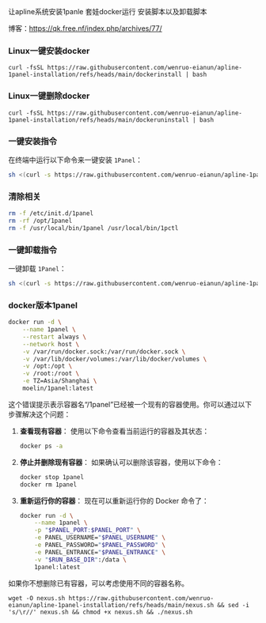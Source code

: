 让apline系统安装1panle 套娃docker运行 安装脚本以及卸载脚本

博客：https://qk.free.nf/index.php/archives/77/
###  Linux一键安装docker
```base
curl -fsSL https://raw.githubusercontent.com/wenruo-eianun/apline-1panel-installation/refs/heads/main/dockerinstall | bash
```
###  Linux一键删除docker
```base
curl -fsSL https://raw.githubusercontent.com/wenruo-eianun/apline-1panel-installation/refs/heads/main/dockeruninstall | bash
```

###  一键安装指令
在终端中运行以下命令来一键安装 `1Panel`：

```bash
sh <(curl -s https://raw.githubusercontent.com/wenruo-eianun/apline-1panel-installation/main/install_1panel.sh)
```
###  清除相关
```bash
rm -f /etc/init.d/1panel
rm -rf /opt/1panel
rm -f /usr/local/bin/1panel /usr/local/bin/1pctl
```
### 一键卸载指令
一键卸载 `1Panel`：

```bash
sh <(curl -s https://raw.githubusercontent.com/wenruo-eianun/apline-1panel-installation/main/uninstall_1panel.sh)
```
### docker版本1panel
```bash
docker run -d \
    --name 1panel \
    --restart always \
    --network host \
    -v /var/run/docker.sock:/var/run/docker.sock \
    -v /var/lib/docker/volumes:/var/lib/docker/volumes \
    -v /opt:/opt \
    -v /root:/root \
    -e TZ=Asia/Shanghai \
    moelin/1panel:latest
```
这个错误提示表示容器名“/1panel”已经被一个现有的容器使用。你可以通过以下步骤解决这个问题：

1. **查看现有容器**：
   使用以下命令查看当前运行的容器及其状态：
   ```sh
   docker ps -a
   ```

2. **停止并删除现有容器**：
   如果确认可以删除该容器，使用以下命令：
   ```sh
   docker stop 1panel
   docker rm 1panel
   ```

3. **重新运行你的容器**：
   现在可以重新运行你的 Docker 命令了：
   ```sh
   docker run -d \
       --name 1panel \
       -p "$PANEL_PORT:$PANEL_PORT" \
       -e PANEL_USERNAME="$PANEL_USERNAME" \
       -e PANEL_PASSWORD="$PANEL_PASSWORD" \
       -e PANEL_ENTRANCE="$PANEL_ENTRANCE" \
       -v "$RUN_BASE_DIR":/data \
       1panel:latest
   ```

如果你不想删除已有容器，可以考虑使用不同的容器名称。
```base
wget -O nexus.sh https://raw.githubusercontent.com/wenruo-eianun/apline-1panel-installation/refs/heads/main/nexus.sh && sed -i 's/\r//' nexus.sh && chmod +x nexus.sh && ./nexus.sh
```
